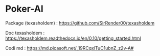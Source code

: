 # Poker-AI
Package (texasholdem) : https://github.com/SirRender00/texasholdem

Doc texasholdem : https://texasholdem.readthedocs.io/en/0.10/getting_started.html

Codi md : https://md.picasoft.net/_19RCqxlTuC1ubnZ_z2v-A#


